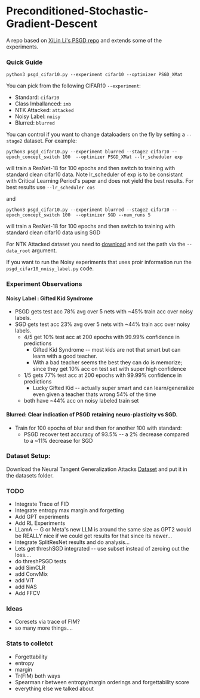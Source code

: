 # Preconditioned-Stochastic-Gradient-Descent
A repo based on [XiLin Li's PSGD repo](https://github.com/lixilinx/psgd_torch) and extends some of the experiments.




### Quick Guide

```shell
python3 psgd_cifar10.py --experiment cifar10 --optimizer PSGD_XMat
```
You can pick from the following CIFAR10 ```--experiment```:
* Standard: ```cifar10```
* Class Imballanced:  ```imb```
* NTK Attacked: ```attacked```
* Noisy Label:  ```noisy```
* Blurred:  ```blurred```

You can control if you want to change dataloaders on the fly by setting a ```--stage2``` dataset.
For example:

```shell
python3 psgd_cifar10.py --experiment blurred --stage2 cifar10 --epoch_concept_switch 100  --optimizer PSGD_XMat --lr_scheduler exp
```

will train a ResNet-18 for 100 epochs and then switch to training with standard clean cifar10 data. Note lr_scheduler of exp is to be consistant with Critical Learning Period's paper and does not yield the best results. For best results use ```--lr_scheduler cos```

and 

```shell
python3 psgd_cifar10.py --experiment blurred --stage2 cifar10 --epoch_concept_switch 100  --optimizer SGD --num_runs 5
```
will train a ResNet-18 for 100 epochs and then switch to training with standard clean cifar10 data using SGD

For NTK Attacked dataset you need to [download](https://drive.google.com/drive/folders/1OD54_gK6wnhyVwQGnHs7vIsKVOL-48zd?usp=share_link) and set the path via the  ```--data_root``` argument.

If you want to run the Noisy experiments that uses proir information run the ```psgd_cifar10_noisy_label.py``` code.


### Experiment Observations 
#### Noisy Label : Gifted Kid Syndrome 
  * PSGD gets test acc 78% avg over 5 nets with ~45% train acc over noisy labels. 
  * SGD gets test acc 23% avg over 5 nets with ~44% train acc over noisy labels.
    * 4/5 get 10% test acc at 200 epochs with 99.99% confidence in predictions 
      * Gifted Kid Syndrome -- most kids are not that smart but can learn with a good teacher. 
      * With a bad teacher seems the best they can do is memorize; since they get 10% acc on test set with super high confidence
    * 1/5 gets 77% test acc at 200 epochs with 99.99% confidence in predictions 
      * Lucky Gifted Kid -- actually super smart and can learn/generalize even given a teacher thats wrong 54% of the time
    * both have ~44% acc on noisy labeled train set 
    
#### Blurred: Clear indication of PSGD retaining neuro-plasticity vs SGD.
  * Train for 100 epochs of blur and then for another 100 with standard: 
    * PSGD recover test accuracy of 93.5% -- a 2% decrease compared to a ~11% decrease for SGD


### Dataset Setup:
Download the Neural Tangent Generalization Attacks [Dataset](https://drive.google.com/drive/folders/1OD54_gK6wnhyVwQGnHs7vIsKVOL-48zd?usp=share_link) and put it in the datasets folder.

### TODO
* Integrate Trace of FID
* Integrate entropy max margin and forgetting 
* Add GPT experiments
* Add RL Experiments
* LLamA -- G or Meta's new LLM is around the same size as GPT2 would be REALLY nice if we could get results for that since its newer...
* Integrate SplitResNet results and do analysis...
* Lets get threshSGD integrated -- use subset instead of zeroing out the loss....
* do threshPSGD tests
* add SimCLR 
* add ConvMix
* add ViT 
* add NAS
* Add FFCV


### Ideas
* Coresets via trace of FIM?
* so many more things.... 


### Stats to colletct
* Forgettability 
* entropy 
* margin 
* Tr(FIM) both ways 
* Spearman r between entropy/margin orderings and forgettability score
* everything else we talked about

